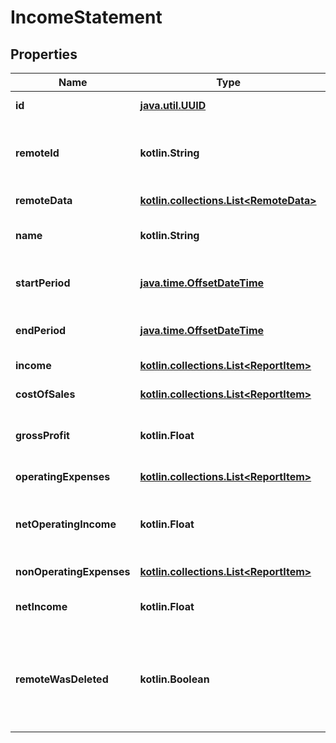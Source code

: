 
# IncomeStatement

## Properties
Name | Type | Description | Notes
------------ | ------------- | ------------- | -------------
**id** | [**java.util.UUID**](java.util.UUID.md) |  |  [optional] [readonly]
**remoteId** | **kotlin.String** | The third-party API ID of the matching object. |  [optional]
**remoteData** | [**kotlin.collections.List&lt;RemoteData&gt;**](RemoteData.md) |  |  [optional] [readonly]
**name** | **kotlin.String** | The income statement&#39;s name. |  [optional]
**startPeriod** | [**java.time.OffsetDateTime**](java.time.OffsetDateTime.md) | The income statement&#39;s start period. |  [optional]
**endPeriod** | [**java.time.OffsetDateTime**](java.time.OffsetDateTime.md) | The income statement&#39;s end period. |  [optional]
**income** | [**kotlin.collections.List&lt;ReportItem&gt;**](ReportItem.md) |  |  [optional] [readonly]
**costOfSales** | [**kotlin.collections.List&lt;ReportItem&gt;**](ReportItem.md) |  |  [optional] [readonly]
**grossProfit** | **kotlin.Float** | The income statement&#39;s gross profit. |  [optional]
**operatingExpenses** | [**kotlin.collections.List&lt;ReportItem&gt;**](ReportItem.md) |  |  [optional] [readonly]
**netOperatingIncome** | **kotlin.Float** | The income statement&#39;s net operating profit. |  [optional]
**nonOperatingExpenses** | [**kotlin.collections.List&lt;ReportItem&gt;**](ReportItem.md) |  |  [optional] [readonly]
**netIncome** | **kotlin.Float** | The income statement&#39;s net income. |  [optional]
**remoteWasDeleted** | **kotlin.Boolean** | Indicates whether or not this object has been deleted by third party webhooks. |  [optional] [readonly]



